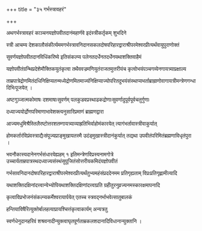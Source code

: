 +++
title = "३५ गर्भस्त्रावहरं"

+++


अथगर्भस्त्रावहरं काञ्चनयज्ञोपवीतदानंमहार्णवे इदंस्त्रीकर्तृकम् शुभदिने

स्त्री आचम्य देशकालौसंकीर्त्यममगर्भस्त्रावनिदानसकलदोषपरिहारद्वाराश्रीपरमेश्वरप्रीत्यर्थंवायुपुराणोक्तं

सुवर्णयज्ञोपवीतदानविधिंकरिष्ये इतिसंकल्प्य पलेनतदर्धेनतदर्धेनयथाशक्तिवाहैमं

यज्ञोपवीतंग्रन्थिप्रदेशेमौक्तिकयुतंकृत्वा तथैववज्रमणियुतंराजतमुत्तरीयंच कृत्वोभयंपञ्चगव्येनगायत्र्याप्रक्षाल्य

ताम्रपात्रेद्रोणमितंदधिनिक्षिप्यतन्मध्येद्रोणमितमाज्यंनिक्षिप्याज्योपरितदुभयंसंस्थाप्यभर्ताब्राह्मणोवागायत्रीमन्त्रेणगन्धादिभिःपूजयेत् ।

अष्टगुञ्जात्मकोमाषः दशमाषाःसुवर्णम् पलकुडवप्रस्थाढकद्रोणाःसुवर्णादुपूर्वपूर्वचतुर्गुणाः

दध्याज्ययोर्द्रोणपरिमाणाभावेशक्त्यनुसारिप्रमाणं ब्राह्मणद्वारा

आज्यमधुमिश्रैस्तिलैरष्टोत्तरशतम्गायत्र्याव्याह्रतिभिर्वाहोमंकारयेत् त्यागंभर्तावास्त्रीवाकुर्यात्

होमकर्तारंविप्रंवस्त्राद्यैःसंपूज्यप्राङ्‌मुखायतस्मै उदंड्‌मुखास्त्रीदानंकुर्यात् तद्यथा उपवीतंपरिमितंब्रह्मणाविधृतंपुरा ।

भवनौकास्यदानेनगर्भसंधारयेह्यहम् १ इतिमन्त्रेणविप्रस्यनामगोत्रे उच्चार्यताम्रपात्रस्थदध्याज्यसंस्थंसुपूजितंसोत्तरीयकमिदंयज्ञोपवीतं

गर्भसावनिदानदोषपरिहारद्वाराश्रीपरमेश्वरप्रीत्यर्थंतुभ्यमहंसंप्रददेनमम प्रतिगृह्यताम् विप्रःप्रतिगृह्णामीत्यादि

यथाशक्तिदक्षिनांदत्त्वान्येभ्योपियथाशक्तिदक्षिणांदत्त्वाप्रति ग्रहीतुरनुव्रज्यनमस्कारक्षमापनादि

कृत्वाविप्रभोजनंसंकल्प्यकर्मेश्वरायार्पयेत् एतच्च स्त्रवद्नर्भाभवेत्सातुबालकं

हन्तियाविषैरित्युक्तेर्बालहत्याप्रायश्चित्तंकृत्वाकार्यम् अन्यत्रतु

स्वर्णधेनुदानहरिवं शश्रवनादीन्युक्त्वाघृतपूर्णताम्रकलशदानादिविधानान्युक्तानि ।
